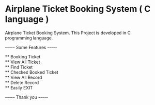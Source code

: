 # Airplane Ticket Booking System ( C language )
Airplane Ticket Booking System. This Project is developed in C programming language.

----- Some Features -----

  ** Booking Ticket   
  ** View All Ticket  
  ** Find Ticket  
  ** Checked Booked Ticket  
  ** View All Record  
  ** Delete Record  
  ** Easily EXIT  

----- Thank you -----
